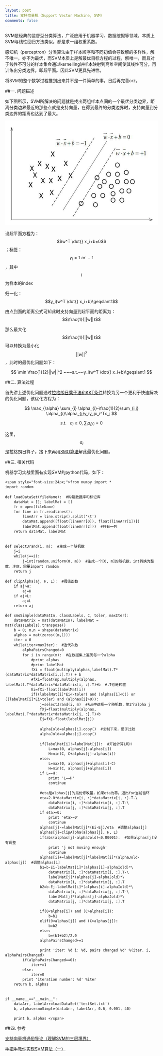 ```yaml
---
layout: post
title: 支持向量机（Support Vector Machine, SVM）
comments: false
---
```


<!--more-->

SVM是经典的监督型分类算法，广泛应用于机器学习、数据挖掘等领域。本质上SVM与线性回归方法类似，都是求一组权重系数。

感知机（perceptron）分类算法由于样本顺序和不同初值会导致解的多样性，解不唯一，亦不为最优，而SVM本质上是解最优目标方程的过程，解唯一，而且对于线性不可分的样本集会通过kernelling讲样本映射到高维空间使其线性可分，再训练出分类边界，即超平面。因此SVM更具先进性。

将SVM的整个数学过程推到出来并不是一件简单的事，日后再完善orz。

##一. 问题描述

如下图所示，SVM所解决的问题就是找出两组样本点间的一个最优分类边界，距离分类边界最近的那些点就是支持向量，在得到最终的分类边界时，支持向量到分类边界的距离也达到了最大。

![png1](/public/images/2017-1-9-SVM/1.png)

设超平面方程为：$$w^T \dot{} x_i+b=0$$；标签：$$y_i=1~or~-1$$
，其中$$i$$为样本的index

归一化：$$y_i(w^T \dot{} x_i+b)\geqslant1$$

由点到面的距离公式可知此时支持向量到超平面的距离为：$$\frac{1}{||w||}$$

那么最大化$$\frac{1}{||w||}$$可以转换为最小化$$||w||^2$$，此时的最优化问题如下：

$$
\min \frac{1}{2}||w||^2 ~~~s.t.~~y_i(w^T \dot{} x_i+b)\geqslant1
$$


##二. 算法过程

首先讲上述优化问题通过[拉格朗日乘子法和KKT条件]()转换为另一个更利于快速解决的优化问题，该优化方程为：

$$
\max_{\alpha} \sum_{i} \alpha_{i}-\frac{1}{2}\sum_{i,j} \alpha_{i}\alpha_{j}y_iy_jx_i^Tx_j
$$

$$
s.t. ~~~ a_i\geqslant0,~\sum_{i}a_iy_i=0
$$

这里，$$a_i$$是拉格朗日算子，接下来再用[SMO算法](https://www.zhihu.com/question/40546280/answer/88539689)解此最优化问题。

##三. 相关代码

机器学习实战里面有实现SVM的python代码，如下：

```
<span style="font-size:24px;">from numpy import * 
import random 

def loadDataSet(fileName):  #构建数据库和标记库
    dataMat = []; labelMat = [] 
    fr = open(fileName) 
    for line in fr.readlines(): 
        lineArr = line.strip().split('\t') 
        dataMat.append([float(lineArr[0]), float(lineArr[1])]) 
        labelMat.append(float(lineArr[2]))  #只有一列
    return dataMat, labelMat 


def selectJrand(i, m):  #生成一个随机数
    j=i 
    while(j==i): 
        j=int(random.uniform(0, m))  #生成一个[0, m]的随机数，int转换为整数。注意，需要import random
    return j 

def clipAlpha(aj, H, L):  #阈值函数
    if aj>H: 
        aj=H 
    if aj<L: 
        aj=L 
    return aj 

def smoSimple(dataMatIn, classLabels, C, toler, maxIter): 
    dataMatrix = mat(dataMatIn); labelMat = mat(classLabels).transpose()
    b = 0; m,n = shape(dataMatrix)
    alphas = mat(zeros((m,1)))
    iter = 0
    while(iter<maxIter):  #迭代次数
        alphaPairsChanged=0 
        for i in range(m):  #在数据集上遍历每一个alpha
            #print alphas 
            #print labelMat
            fXi = float(multiply(alphas,labelMat).T*(dataMatrix*dataMatrix[i,:].T)) + b
            #fXi=float(np.multiply(alphas, labelMat).T*dataMatrix*dataMatrix[i, :].T)+b  #.T也是转置
            Ei=fXi-float(labelMat[i]) 
            if((labelMat[i]*Ei<-toler) and (alphas[i]<C)) or ((labelMat[i]*Ei>toler) and (alphas[i]>0)): 
                j=selectJrand(i, m)  #从m中选择一个随机数，第2个alpha j
                fXj=float(multiply(alphas, labelMat).T*dataMatrix*dataMatrix[j, :].T)+b 
                Ej=fXj-float(labelMat[j]) 
                
                alphaIold=alphas[i].copy()  #复制下来，便于比较
                alphaJold=alphas[j].copy() 
                
                if(labelMat[i]!=labelMat[j]):  #开始计算L和H
                    L=max(0, alphas[j]-alphas[i]) 
                    H=min(C, C+alphas[j]-alphas[i]) 
                else: 
                    L=max(0, alphas[j]+alphas[i]-C) 
                    H=min(C, alphas[j]+alphas[i]) 
                if L==H: 
                    print 'L==H' 
                    continue 
                
                #eta是alphas[j]的最优修改量，如果eta为零，退出for当前循环
                eta=2.0*dataMatrix[i, :]*dataMatrix[j, :].T-\
                    dataMatrix[i, :]*dataMatrix[i, :].T-\
                    dataMatrix[j, :]*dataMatrix[j, :].T 
                if eta>=0: 
                    print 'eta>=0' 
                    continue 
                alphas[j]-=labelMat[j]*(Ei-Ej)/eta  #调整alphas[j] 
                alphas[j]=clipAlpha(alphas[j], H, L)  
                if(abs(alphas[j]-alphaJold)<0.00001):  #如果alphas[j]没有调整
                    print 'j not moving enough' 
                    continue 
                alphas[i]+=labelMat[j]*labelMat[i]*(alphaJold-alphas[j])  #调整alphas[i]
                b1=b-Ei-labelMat[i]*(alphas[i]-alphaIold)*\
                    dataMatrix[i, :]*dataMatrix[i, :].T-\
                    labelMat[j]*(alphas[j]-alphaJold)*\
                    dataMatrix[i, :]*dataMatrix[j, :].T 
                b2=b-Ej-labelMat[i]*(alphas[i]-alphaIold)*\
                    dataMatrix[i, :]*dataMatrix[j, :].T-\
                    labelMat[j]*(alphas[j]-alphaJold)*\
                    dataMatrix[j, :]*dataMatrix[j, :].T 
                
                if(0<alphas[i]) and (C>alphas[i]): 
                    b=b1 
                elif(0<alphas[j]) and (C>alphas[j]): 
                    b=b2 
                else: 
                    b=(b1+b2)/2.0 
                alphaPairsChanged+=1 
                
                print 'iter: %d i: %d, pairs changed %d' %(iter, i, alphaPairsChanged) 
        if(alphaPairsChanged==0): 
            iter+=1 
        else: 
            iter=0 
        print 'iteration number: %d' %iter
    return b, alphas 

                
if __name__=="__main__": 
    dataArr, labelArr=loadDataSet('testSet.txt') 
    b, alphas=smoSimple(dataArr, labelArr, 0.6, 0.001, 40)
    
    print b, alphas </span>
```

##四. 参考

[支持向量机通俗导论（理解SVM的三层境界）](http://blog.csdn.net/v_july_v/article/details/7624837)

[手把手教你实现SVM算法（一）](http://blog.csdn.net/alvine008/article/details/9097105)